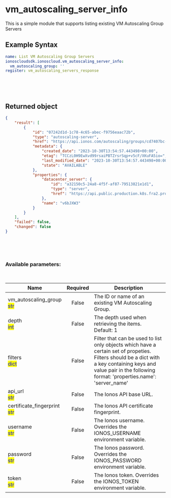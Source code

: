 # vm_autoscaling_server_info

This is a simple module that supports listing existing VM Autoscaling Group Servers

## Example Syntax


```yaml
name: List VM Autoscaling Group Servers
ionoscloudsdk.ionoscloud.vm_autoscaling_server_info:
  vm_autoscaling_group: ''
register: vm_autoscaling_servers_response

```

&nbsp;

&nbsp;
## Returned object
```json
{
    "result": [
        {
            "id": "07242d1d-1c78-4c65-abec-f9756eaac72b",
            "type": "autoscaling-server",
            "href": "https://api.ionos.com/autoscaling/groups/cd7407bc-54ff-4dcb-bf0e-6c2f7fa45c66/servers/07242d1d-1c78-4c65-abec-f9756eaac72b",
            "metadata": {
                "created_date": "2023-10-30T13:54:57.443498+00:00",
                "etag": "TCCzL0H9EwXvd99rsaiPBTZrsrSqp+v5cF/XKuFA5io=",
                "last_modified_date": "2023-10-30T13:54:57.443498+00:00",
                "state": "AVAILABLE"
            },
            "properties": {
                "datacenter_server": {
                    "id": "a32150c5-24a8-4f5f-af87-79513821e1d1",
                    "type": "server",
                    "href": "https://api.public.production.k8s.fra2.profitbricks.net/cloudapi/v6/datacenters/8b8b9122-b8ef-4966-a36a-2e9cf8609121/servers/a32150c5-24a8-4f5f-af87-79513821e1d1"
                },
                "name": "v6bJXW3"
            }
        }
    ],
    "failed": false,
    "changed": false
}

```

&nbsp;

&nbsp;
### Available parameters:
&nbsp;

<table data-full-width="true">
  <thead>
    <tr>
      <th width="22.8vw">Name</th>
      <th width="10.8vw" align="center">Required</th>
      <th>Description</th>
    </tr>
  </thead>
  <tbody>
  <tr>
  <td>vm_autoscaling_group<br/><mark style="color:blue;">str</mark></td>
  <td align="center">False</td>
  <td>The ID or name of an existing VM Autoscaling Group.</td>
  </tr>
  <tr>
  <td>depth<br/><mark style="color:blue;">int</mark></td>
  <td align="center">False</td>
  <td>The depth used when retrieving the items.<br />Default: 1</td>
  </tr>
  <tr>
  <td>filters<br/><mark style="color:blue;">dict</mark></td>
  <td align="center">False</td>
  <td>Filter that can be used to list only objects which have a certain set of propeties. Filters should be a dict with a key containing keys and value pair in the following format: 'properties.name': 'server_name'</td>
  </tr>
  <tr>
  <td>api_url<br/><mark style="color:blue;">str</mark></td>
  <td align="center">False</td>
  <td>The Ionos API base URL.</td>
  </tr>
  <tr>
  <td>certificate_fingerprint<br/><mark style="color:blue;">str</mark></td>
  <td align="center">False</td>
  <td>The Ionos API certificate fingerprint.</td>
  </tr>
  <tr>
  <td>username<br/><mark style="color:blue;">str</mark></td>
  <td align="center">False</td>
  <td>The Ionos username. Overrides the IONOS_USERNAME environment variable.</td>
  </tr>
  <tr>
  <td>password<br/><mark style="color:blue;">str</mark></td>
  <td align="center">False</td>
  <td>The Ionos password. Overrides the IONOS_PASSWORD environment variable.</td>
  </tr>
  <tr>
  <td>token<br/><mark style="color:blue;">str</mark></td>
  <td align="center">False</td>
  <td>The Ionos token. Overrides the IONOS_TOKEN environment variable.</td>
  </tr>
  </tbody>
</table>
